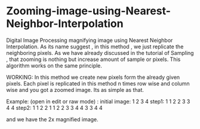 
# Zooming-image-using-Nearest-Neighbor-Interpolation
Digital Image Processing magnifying image using Nearest Neighbor Interpolation.
As its name suggest , in this method , we just replicate the neighboring pixels. As we have already discussed in the tutorial of Sampling , that zooming is nothing but increase amount of sample or pixels. This algorithm works on the same principle.

WORKING:
In this method we create new pixels form the already given pixels. Each pixel is replicated in this method n times row wise and column wise and you got a zoomed image. Its as simple as that.

Example: (open in edit or raw mode) : 
initial image:
1 2
3 4
step1:
1 1 2 2
3 3 4 4
step2:
1 1 2 2
1 1 2 2
3 3 4 4
3 3 4 4

and we have the 2x magnified image.
